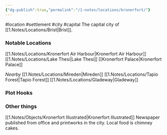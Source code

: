 ```yaml
---
{"dg-publish":true,"permalink":"/1-notes/locations/kronerfort/"}
---
```


#location #settlement #city #capital
The capital city of [[1.Notes/Locations/Brist\|Brist]].
### Notable Locations 
[[1.Notes/Locations/Kronerfort Air Harbour\|Kronerfort Air Harbour]]
[[1.Notes/Locations/Lake Thesi\|Lake Thesi]]
[[Kronerfort Palace\|Kronerfort Palace]]

*Nearby*
[[1.Notes/Locations/Mireden\|Mireden]]
[[1.Notes/Locations/Tapio Forest\|Tapio Forest]]
[[1.Notes/Locations/Gladeway\|Gladeway]]



### Plot Hooks


### Other things
[[1.Notes/Objects/Kronerfort Illustrated\|Kronerfort Illustrated]] Newspaper published from office and printworks in the city.
Local food is chimney cakes.